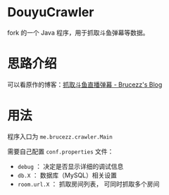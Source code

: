 # DouyuCrawler
fork 的一个 Java 程序，用于抓取斗鱼弹幕等数据。

# 思路介绍

可以看原作的博客：[抓取斗鱼直播弹幕 - Brucezz's Blog](http://brucezz.github.io/articles/2016/01/11/douyu-crawler/)

# 用法

程序入口为 `me.brucezz.crawler.Main`

需要自己配置 `conf.properties` 文件：

- `debug` ： 决定是否显示详细的调试信息
- `db.X` ： 数据库（MySQL）相关设置
- `room.url.X` ： 抓取房间列表， 可同时抓取多个房间



